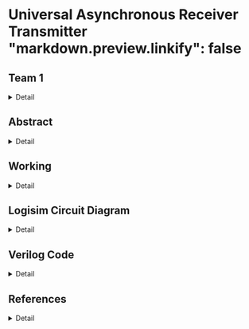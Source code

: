 # Universal Asynchronous Receiver Transmitter "markdown.preview.linkify": false

<!-- First Section -->
## Team 1
<details>
  <summary>Detail</summary>

  > Semester: 3rd Sem B. Tech. CSE

  > Section: S2

  > Member-1: Akshay L B, 221CS205, akshaylb.221cs205@nitk.edu.in

  > member-2: Krishna Bhargav N,221CS228, krishnabhargavn.221cs228@nitk.edu.in 

  > Member-3: Shreyas Gowda P, 3.	221CS247, shreyasgowdap.221cs247@nitk.edu.in
</details>

<!-- Second Section -->
## Abstract
<details>
  <summary>Detail</summary>
  


 
In the realm of embedded systems and digital communication, the Universal Asynchronous Receiver/Transmitter (UART) stands as a foundational technology, facilitating the seamless exchange of serial data between devices. This abstract introduces a project focused on designing an advanced UART interface with a motivation rooted in the ever-increasing need for efficient and reliable data transmission.
 
 Background:
  UART communication has long been the linchpin of data transfer in electronics, known for its simplicity and adaptability. However, in the face of modern   demands, the conventional UART model must evolve to accommodate higher data rates, enhanced error detection, and more versatile configurations. Our        project acknowledges this need by revisiting the classic UART design and aims to address contemporary challenges.
 
Motivation:
  The motivation behind this project is twofold. First, as data-intensive applications continue to proliferate in embedded systems, the need for faster      and more error-resilient communication interfaces becomes imperative. Second, the rising prevalence of Internet of Things (IoT) devices necessitates       UART interfaces that can efficiently handle both low-power sensors and high-performance computing platforms, demanding adaptability and scalability.       This project aims to create a UART interface that bridges these gaps in data transmission, serving as a versatile solution for a wide array of             applications.
 
Unique Contribution:
  The unique contribution of this project lies in the development of an enhanced UART interface that amalgamates high-speed data transfer, improved error    detection  and a user-friendly configurability. The design incorporates hardware and software elements to provide seamless integration with both legacy    and cutting-edge devices. By adapting to the demands of modern electronics, this UART interface seeks to ensure the continued relevance of UART            communication in the evolving digital landscape, allowing it to remain a cornerstone of data transfer in the 21st century.
 
In conclusion, the proposed project endeavors to reinvigorate UART technology, aligning it with contemporary needs and serving as a versatile and robust solution for serial data communication in the digital age.

</details>

<!-- Third Section -->
## Working
<details>
  <summary>Detail</summary>


  
  The `impl_top.v` module orchestrates the integration of the UART communication system, combining the `uart_rx` and `uart_tx` modules into a cohesive digital ecosystem. Positioned as the top-level module, it encapsulates the interaction between the two modules and the external environment.
 
At its core, the module interfaces with the physical world through signals such as `clk`, `sw_0`, `uart_rxd`, `uart_txd`, and `led`. The `clk` signal represents the system clock, a fundamental synchronizing element in digital systems. Slide switches `sw_0` and `sw_1` introduce an interactive element, allowing users to influence the behavior of the system, showcasing the flexibility of the design.
 
The LED display, represented by the `led` output, serves as a visual indicator, providing insights into the system's internal state. Conditional logic within the always block dictates the behavior of the LEDs, responding to user input (`sw_0`) and the arrival of valid UART data (`uart_rx_valid`). This dynamic behavior highlights the module's responsiveness to both external stimuli and communication events.
 
The UART communication system is seamlessly integrated into the top-level module. The `uart_rx` and `uart_tx` modules are instantiated within the module, establishing connections between their respective signals. The `uart_rx_data` output from the receiver is directly linked to the `uart_tx_data` input of the transmitter, creating a feedback loop that mirrors the received data.
 
Additionally, the always block within the module orchestrates the behavior of the `led_reg` output. Depending on the state of `sw_0` and the reception of valid UART data, the LED display is configured to showcase different patterns. This interactive visual feedback enhances the user's understanding of the system's operation.
 
In conclusion, the `impl_top.v` module serves as the architectural nexus, harmonizing the functionalities of the `uart_rx` and `uart_tx` modules. Its interactive elements, coupled with the integration of UART communication, showcase a robust and responsive digital system.

 
The `uart_tx.v` module complements the UART communication system by serving as the transmitter counterpart to the receiver module. Acting as the digital envoy of the system, it efficiently encodes and transmits data over a UART interface. Configurable parameters, including bit rate, clock frequency, payload bits, and stop bits, ensure adaptability to a diverse range of system architectures.
 
At the core of the transmitter lies a well-structured Finite State Machine (FSM) that orchestrates the transmission process. The FSM efficiently manages state transitions, bit sampling, and cycle counting, ensuring the accurate encoding and transmission of data. Internal registers, such as `data_to_send`, `cycle_counter`, and `bit_counter`, contribute to the systematic handling of outgoing serial data.
 
Synchronized with the system clock through positive-edge-triggered always blocks, the module incorporates an asynchronous reset mechanism, enhancing its resilience to unexpected conditions. The inclusion of the `uart_tx_busy` output provides a valuable indicator of the transmitter's operational state, signaling whether it is actively processing data.
 
In terms of practicality, the module features a transparent interface for users, with outputs like `uart_txd` and `uart_tx_en`. The former represents the transmitted serial data, while the latter indicates whether the transmitter is actively processing new data. The `uart_tx_en` signal ensures controlled data transmission, aligning with the modular and adaptive design philosophy.
 
To sum up, the `uart_tx.v` module serves as the digital herald, efficiently transmitting encoded data over a UART interface. Its modular design, coupled with configurable parameters, positions it as a versatile component in digital communication systems.

The `uart_rx.v` file encapsulates the functionality of the UART (Universal Asynchronous Receiver/Transmitter) receiver module. Designed to seamlessly integrate into a larger digital system, this module facilitates communication with external devices through UART, a popular serial communication protocol. With parameters such as bit rate, clock frequency, payload bits, and stop bits configurable, it offers flexibility to adapt to diverse system requirements.
 
The heart of the receiver lies in its Finite State Machine (FSM), efficiently managing the reception process. A careful balance of state transitions, clock cycle counting, and bit sampling ensures reliable data capture. The use of internal registers, such as `recieved_data`, `cycle_counter`, and `bit_counter`, orchestrates the reception process, providing an organized structure to handle incoming serial data.
 
The module’s utilization of positive-edge-triggered always blocks reflects its synchronous design, synchronized with the system clock. Further, the inclusion of asynchronous reset functionality enhances robustness, allowing the receiver to gracefully handle unexpected conditions.
 
Complementing the internal workings, the module exposes user-friendly outputs such as `uart_rx_data`, `uart_rx_valid`, and `uart_rx_break`. These outputs signal the availability of received data, its validity, and the detection of a BREAK condition, respectively. Moreover, the code incorporates practical features like a configurable bit rate, ensuring adaptability to diverse communication scenarios.
 
In summary, `uart_rx.v` stands as a testament to effective digital communication design, encapsulating the intricacies of UART reception within a concise and modular Verilog module.

</details>

<!-- Fourth Section -->
## Logisim Circuit Diagram
<details>
  <summary>Detail</summary>
  
  Main: 
  ![image](Snapshots/main.png)
  
  Reciever:
  ![image](Snapshots/RX.png)
  
  Transmitter:
  ![image](Snapshots/TX.png)
  
  FSM:
  ![image](Snapshots/FSM.png)

  > 
</details>

<!-- Fifth Section -->
## Verilog Code
<details>
  <summary>Detail</summary>
  Main:
  
  ```
    // Module: impl_top
  
  module impl_top (
  input               clk     , // Top level system clock input.
  input               sw_0    , // Slide switches.
  input               sw_1    , // Slide switches.
  input   wire        uart_rxd, // UART Recieve pin.
  output  wire        uart_txd, // UART transmit pin.
  output  wire [7:0]  led
  );
  
  // Clock frequency in hertz.
  parameter CLK_HZ = 50000000;
  parameter BIT_RATE =   9600;
  parameter PAYLOAD_BITS = 8;
  
  wire [PAYLOAD_BITS-1:0]  uart_rx_data;
  wire        uart_rx_valid;
  wire        uart_rx_break;
  
  wire        uart_tx_busy;
  wire [PAYLOAD_BITS-1:0]  uart_tx_data;
  wire        uart_tx_en;
  
  reg  [PAYLOAD_BITS-1:0]  led_reg;
  assign      led = led_reg;
  
  // ------------------------------------------------------------------------- 
  
  assign uart_tx_data = uart_rx_data;
  assign uart_tx_en   = uart_rx_valid;
  
  always @(posedge clk) begin
      if(!sw_0) begin
          led_reg <= 8'hF0;
      end else if(uart_rx_valid) begin
          led_reg <= uart_rx_data[7:0];
      end
  end
  
  
  // ------------------------------------------------------------------------- 
  
  //
  // UART RX
  uart_rx #(
  .BIT_RATE(BIT_RATE),
  .PAYLOAD_BITS(PAYLOAD_BITS),
  .CLK_HZ  (CLK_HZ  )
  ) i_uart_rx(
  .clk          (clk          ), // Top level system clock input.
  .resetn       (sw_0         ), // Asynchronous active low reset.
  .uart_rxd     (uart_rxd     ), // UART Recieve pin.
  .uart_rx_en   (1'b1         ), // Recieve enable
  .uart_rx_break(uart_rx_break), // Did we get a BREAK message?
  .uart_rx_valid(uart_rx_valid), // Valid data recieved and available.
  .uart_rx_data (uart_rx_data )  // The recieved data.
  );
  
  //
  // UART Transmitter module.
  //
  uart_tx #(
  .BIT_RATE(BIT_RATE),
  .PAYLOAD_BITS(PAYLOAD_BITS),
  .CLK_HZ  (CLK_HZ  )
  ) i_uart_tx(
  .clk          (clk          ),
  .resetn       (sw_0         ),
  .uart_txd     (uart_txd     ),
  .uart_tx_en   (uart_tx_en   ),
  .uart_tx_busy (uart_tx_busy ),
  .uart_tx_data (uart_tx_data ) 
  );
  
  
  endmodule
```
Reciever:

```

  // 
  // Module: uart_rx 
  // 
  // Notes:
  // - UART reciever module.
  //
  
  module uart_rx(
  input  wire       clk          , // Top level system clock input.
  input  wire       resetn       , // Asynchronous active low reset.
  input  wire       uart_rxd     , // UART Recieve pin.
  input  wire       uart_rx_en   , // Recieve enable
  output wire       uart_rx_break, // Did we get a BREAK message?
  output wire       uart_rx_valid, // Valid data recieved and available.
  output reg  [PAYLOAD_BITS-1:0] uart_rx_data   // The recieved data.
  );
  
  // --------------------------------------------------------------------------- 
  // External parameters.
  // 
  
  //
  // Input bit rate of the UART line.
  parameter   BIT_RATE        = 9600; // bits / sec
  localparam  BIT_P           = 1_000_000_000 * 1/BIT_RATE; // nanoseconds
  
  //
  // Clock frequency in hertz.
  parameter   CLK_HZ          =    50_000_000;
  localparam  CLK_P           = 1_000_000_000 * 1/CLK_HZ; // nanoseconds
  
  //
  // Number of data bits recieved per UART packet.
  parameter   PAYLOAD_BITS    = 8;
  
  //
  // Number of stop bits indicating the end of a packet.
  parameter   STOP_BITS       = 1;
  
  // -------------------------------------------------------------------------- 
  // Internal parameters.
  // 
  
  //
  // Number of clock cycles per uart bit.
  localparam       CYCLES_PER_BIT     = BIT_P / CLK_P;
  
  //
  // Size of the registers which store sample counts and bit durations.
  localparam       COUNT_REG_LEN      = 1+$clog2(CYCLES_PER_BIT);
  
  // -------------------------------------------------------------------------- 
  // Internal registers.
  // 
  
  //
  // Internally latched value of the uart_rxd line. Helps break long timing
  // paths from input pins into the logic.
  reg rxd_reg;
  reg rxd_reg_0;
  
  //
  // Storage for the recieved serial data.
  reg [PAYLOAD_BITS-1:0] recieved_data;
  
  //
  // Counter for the number of cycles over a packet bit.
  reg [COUNT_REG_LEN-1:0] cycle_counter;
  
  //
  // Counter for the number of recieved bits of the packet.
  reg [3:0] bit_counter;
  
  //
  // Sample of the UART input line whenever we are in the middle of a bit frame.
  reg bit_sample;
  
  //
  // Current and next states of the internal FSM.
  reg [2:0] fsm_state;
  reg [2:0] n_fsm_state;
  
  localparam FSM_IDLE = 0;
  localparam FSM_START= 1;
  localparam FSM_RECV = 2;
  localparam FSM_STOP = 3;
  
  // --------------------------------------------------------------------------- 
  // Output assignment
  // 
  
  assign uart_rx_break = uart_rx_valid && ~|recieved_data;
  assign uart_rx_valid = fsm_state == FSM_STOP && n_fsm_state == FSM_IDLE;
  
  always @(posedge clk) begin
      if(!resetn) begin
          uart_rx_data  <= {PAYLOAD_BITS{1'b0}};
      end else if (fsm_state == FSM_STOP) begin
          uart_rx_data  <= recieved_data;
      end
  end
  
  // --------------------------------------------------------------------------- 
  // FSM next state selection.
  // 
  
  wire next_bit     = cycle_counter == CYCLES_PER_BIT ||
                          fsm_state       == FSM_STOP && 
                          cycle_counter   == CYCLES_PER_BIT/2;
  wire payload_done = bit_counter   == PAYLOAD_BITS  ;
  
  //
  // Handle picking the next state.
  always @(*) begin : p_n_fsm_state
      case(fsm_state)
          FSM_IDLE : n_fsm_state = rxd_reg      ? FSM_IDLE : FSM_START;
          FSM_START: n_fsm_state = next_bit     ? FSM_RECV : FSM_START;
          FSM_RECV : n_fsm_state = payload_done ? FSM_STOP : FSM_RECV ;
          FSM_STOP : n_fsm_state = next_bit     ? FSM_IDLE : FSM_STOP ;
          default  : n_fsm_state = FSM_IDLE;
      endcase
  end
  
  // --------------------------------------------------------------------------- 
  // Internal register setting and re-setting.
  // 
  
  //
  // Handle updates to the recieved data register.
  integer i = 0;
  always @(posedge clk) begin : p_recieved_data
      if(!resetn) begin
          recieved_data <= {PAYLOAD_BITS{1'b0}};
      end else if(fsm_state == FSM_IDLE             ) begin
          recieved_data <= {PAYLOAD_BITS{1'b0}};
      end else if(fsm_state == FSM_RECV && next_bit ) begin
          recieved_data[PAYLOAD_BITS-1] <= bit_sample;
          for ( i = PAYLOAD_BITS-2; i >= 0; i = i - 1) begin
              recieved_data[i] <= recieved_data[i+1];
          end
      end
  end
  
  //
  // Increments the bit counter when recieving.
  always @(posedge clk) begin : p_bit_counter
      if(!resetn) begin
          bit_counter <= 4'b0;
      end else if(fsm_state != FSM_RECV) begin
          bit_counter <= {COUNT_REG_LEN{1'b0}};
      end else if(fsm_state == FSM_RECV && next_bit) begin
          bit_counter <= bit_counter + 1'b1;
      end
  end
  
  //
  // Sample the recieved bit when in the middle of a bit frame.
  always @(posedge clk) begin : p_bit_sample
      if(!resetn) begin
          bit_sample <= 1'b0;
      end else if (cycle_counter == CYCLES_PER_BIT/2) begin
          bit_sample <= rxd_reg;
      end
  end
  
  
  //
  // Increments the cycle counter when recieving.
  always @(posedge clk) begin : p_cycle_counter
      if(!resetn) begin
          cycle_counter <= {COUNT_REG_LEN{1'b0}};
      end else if(next_bit) begin
          cycle_counter <= {COUNT_REG_LEN{1'b0}};
      end else if(fsm_state == FSM_START || 
                  fsm_state == FSM_RECV  || 
                  fsm_state == FSM_STOP   ) begin
          cycle_counter <= cycle_counter + 1'b1;
      end
  end
  
  
  //
  // Progresses the next FSM state.
  always @(posedge clk) begin : p_fsm_state
      if(!resetn) begin
          fsm_state <= FSM_IDLE;
      end else begin
          fsm_state <= n_fsm_state;
      end
  end
  
  
  //
  // Responsible for updating the internal value of the rxd_reg.
  always @(posedge clk) begin : p_rxd_reg
      if(!resetn) begin
          rxd_reg     <= 1'b1;
          rxd_reg_0   <= 1'b1;
      end else if(uart_rx_en) begin
          rxd_reg     <= rxd_reg_0;
          rxd_reg_0   <= uart_rxd;
      end
  end
  
  
  endmodule
```

Trasnmitter:

```
  
  
  // 
  // Module: uart_tx 
  // 
  // Notes:
  // - UART transmitter module.
  //
  
  module uart_tx(
  input  wire         clk         , // Top level system clock input.
  input  wire         resetn      , // Asynchronous active low reset.
  output wire         uart_txd    , // UART transmit pin.
  output wire         uart_tx_busy, // Module busy sending previous item.
  input  wire         uart_tx_en  , // Send the data on uart_tx_data
  input  wire [PAYLOAD_BITS-1:0]   uart_tx_data  // The data to be sent
  );
  
  // --------------------------------------------------------------------------- 
  // External parameters.
  // 
  
  //
  // Input bit rate of the UART line.
  parameter   BIT_RATE        = 9600; // bits / sec
  localparam  BIT_P           = 1_000_000_000 * 1/BIT_RATE; // nanoseconds
  
  //
  // Clock frequency in hertz.
  parameter   CLK_HZ          =    50_000_000;
  localparam  CLK_P           = 1_000_000_000 * 1/CLK_HZ; // nanoseconds
  
  //
  // Number of data bits recieved per UART packet.
  parameter   PAYLOAD_BITS    = 8;
  
  //
  // Number of stop bits indicating the end of a packet.
  parameter   STOP_BITS       = 1;
  
  // --------------------------------------------------------------------------- 
  // Internal parameters.
  // 
  
  //
  // Number of clock cycles per uart bit.
  localparam       CYCLES_PER_BIT     = BIT_P / CLK_P;
  
  //
  // Size of the registers which store sample counts and bit durations.
  localparam       COUNT_REG_LEN      = 1+$clog2(CYCLES_PER_BIT);
  
  // --------------------------------------------------------------------------- 
  // Internal registers.
  // 
  
  //
  // Internally latched value of the uart_txd line. Helps break long timing
  // paths from the logic to the output pins.
  reg txd_reg;
  
  //
  // Storage for the serial data to be sent.
  reg [PAYLOAD_BITS-1:0] data_to_send;
  
  //
  // Counter for the number of cycles over a packet bit.
  reg [COUNT_REG_LEN-1:0] cycle_counter;
  
  //
  // Counter for the number of sent bits of the packet.
  reg [3:0] bit_counter;
  
  //
  // Current and next states of the internal FSM.
  reg [2:0] fsm_state;
  reg [2:0] n_fsm_state;
  
  localparam FSM_IDLE = 0;
  localparam FSM_START= 1;
  localparam FSM_SEND = 2;
  localparam FSM_STOP = 3;
  
  
  // --------------------------------------------------------------------------- 
  // FSM next state selection.
  // 
  
  assign uart_tx_busy = fsm_state != FSM_IDLE;
  assign uart_txd     = txd_reg;
  
  wire next_bit     = cycle_counter == CYCLES_PER_BIT;
  wire payload_done = bit_counter   == PAYLOAD_BITS  ;
  wire stop_done    = bit_counter   == STOP_BITS && fsm_state == FSM_STOP;
  
  //
  // Handle picking the next state.
  always @(*) begin : p_n_fsm_state
      case(fsm_state)
          FSM_IDLE : n_fsm_state = uart_tx_en   ? FSM_START: FSM_IDLE ;
          FSM_START: n_fsm_state = next_bit     ? FSM_SEND : FSM_START;
          FSM_SEND : n_fsm_state = payload_done ? FSM_STOP : FSM_SEND ;
          FSM_STOP : n_fsm_state = stop_done    ? FSM_IDLE : FSM_STOP ;
          default  : n_fsm_state = FSM_IDLE;
      endcase
  end
  
  // --------------------------------------------------------------------------- 
  // Internal register setting and re-setting.
  // 
  
  //
  // Handle updates to the sent data register.
  integer i = 0;
  always @(posedge clk) begin : p_data_to_send
      if(!resetn) begin
          data_to_send <= {PAYLOAD_BITS{1'b0}};
      end else if(fsm_state == FSM_IDLE && uart_tx_en) begin
          data_to_send <= uart_tx_data;
      end else if(fsm_state       == FSM_SEND       && next_bit ) begin
          for ( i = PAYLOAD_BITS-2; i >= 0; i = i - 1) begin
              data_to_send[i] <= data_to_send[i+1];
          end
      end
  end
  
  
  //
  // Increments the bit counter each time a new bit frame is sent.
  always @(posedge clk) begin : p_bit_counter
      if(!resetn) begin
          bit_counter <= 4'b0;
      end else if(fsm_state != FSM_SEND && fsm_state != FSM_STOP) begin
          bit_counter <= {COUNT_REG_LEN{1'b0}};
      end else if(fsm_state == FSM_SEND && n_fsm_state == FSM_STOP) begin
          bit_counter <= {COUNT_REG_LEN{1'b0}};
      end else if(fsm_state == FSM_STOP&& next_bit) begin
          bit_counter <= bit_counter + 1'b1;
      end else if(fsm_state == FSM_SEND && next_bit) begin
          bit_counter <= bit_counter + 1'b1;
      end
  end
  
  
  //
  // Increments the cycle counter when sending.
  always @(posedge clk) begin : p_cycle_counter
      if(!resetn) begin
          cycle_counter <= {COUNT_REG_LEN{1'b0}};
      end else if(next_bit) begin
          cycle_counter <= {COUNT_REG_LEN{1'b0}};
      end else if(fsm_state == FSM_START || 
                  fsm_state == FSM_SEND  || 
                  fsm_state == FSM_STOP   ) begin
          cycle_counter <= cycle_counter + 1'b1;
      end
  end
  
  
  //
  // Progresses the next FSM state.
  always @(posedge clk) begin : p_fsm_state
      if(!resetn) begin
          fsm_state <= FSM_IDLE;
      end else begin
          fsm_state <= n_fsm_state;
      end
  end
  
  
  //
  // Responsible for updating the internal value of the txd_reg.
  always @(posedge clk) begin : p_txd_reg
      if(!resetn) begin
          txd_reg <= 1'b1;
      end else if(fsm_state == FSM_IDLE) begin
          txd_reg <= 1'b1;
      end else if(fsm_state == FSM_START) begin
          txd_reg <= 1'b0;
      end else if(fsm_state == FSM_SEND) begin
          txd_reg <= data_to_send[0];
      end else if(fsm_state == FSM_STOP) begin
          txd_reg <= 1'b1;
      end
  end
  
  endmodule

```

</details>

<!-- Sixth Section -->
## References
<details>
  <summary>Detail</summary>

  > 1.	Wikipedia
  > 2.	Stackoverflow
  > 3.	Project Uart
  > 4.	Analog.com
  > 5.	Verilog Documentation

</details>
